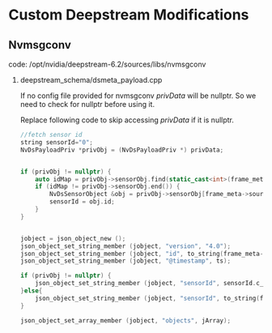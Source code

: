 # Custom Deepstream Modifications

## **Nvmsgconv**
code: /opt/nvidia/deepstream-6.2/sources/libs/nvmsgconv

1. deepstream_schema/dsmeta_payload.cpp

    If no config file provided for nvmsgconv *privData* will be nullptr. So we need to check for nullptr before using it.

    Replace following code to skip accessing *privData* if it is nullptr.


    ```cpp
    //fetch sensor id
    string sensorId="0";
    NvDsPayloadPriv *privObj = (NvDsPayloadPriv *) privData;


    if (privObj != nullptr) {
        auto idMap = privObj->sensorObj.find(static_cast<int>(frame_meta->source_id));
        if (idMap != privObj->sensorObj.end()) {
            NvDsSensorObject &obj = privObj->sensorObj[frame_meta->source_id];
            sensorId = obj.id;
        }
    }


    jobject = json_object_new ();
    json_object_set_string_member (jobject, "version", "4.0");
    json_object_set_string_member (jobject, "id", to_string(frame_meta->frame_num).c_str());
    json_object_set_string_member (jobject, "@timestamp", ts);
    
    if (privObj != nullptr) {
        json_object_set_string_member (jobject, "sensorId", sensorId.c_str());
    }else{
        json_object_set_string_member (jobject, "sensorId", to_string(frame_meta->source_id).c_str());
    }

    json_object_set_array_member (jobject, "objects", jArray);
    ```